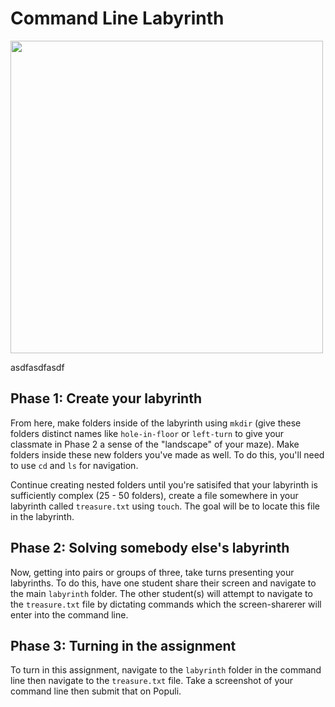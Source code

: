 # Command Line Labyrinth

<img src="https://user-images.githubusercontent.com/11337548/132699903-afcbfdd8-a391-4edf-8e25-d2e3a55d84a8.png" width="500px" />

asdfasdfasdf


## Phase 1: Create your labyrinth


From here, make folders inside of the labyrinth using `mkdir` (give these folders distinct names like `hole-in-floor` or `left-turn` to give your classmate in Phase 2 a sense of the "landscape" of your maze). Make folders inside these new folders you've made as well. To do this, you'll need to use `cd` and `ls` for navigation.

Continue creating nested folders until you're satisifed that your labyrinth is sufficiently complex (25 - 50 folders), create a file somewhere in your labyrinth called `treasure.txt` using `touch`. The goal will be to locate this file in the labyrinth.

## Phase 2: Solving somebody else's labyrinth

Now, getting into pairs or groups of three, take turns presenting your labyrinths. To do this, have one student share their screen and navigate to the main `labyrinth` folder. The other student(s) will attempt to navigate to the `treasure.txt` file by dictating commands which the screen-sharerer will enter into the command line.

## Phase 3: Turning in the assignment

To turn in this assignment, navigate to the `labyrinth` folder in the command line then navigate to the `treasure.txt` file. Take a screenshot of your command line then submit that on Populi.

